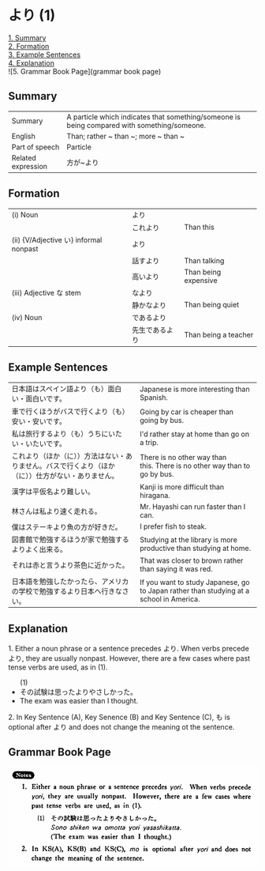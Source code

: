 # より (1)

[1. Summary](#summary)<br>
[2. Formation](#formation)<br>
[3. Example Sentences](#example-sentences)<br>
[4. Explanation](#explanation)<br>
![5. Grammar Book Page](grammar book page)<br>


## Summary

<table><tr>   <td>Summary</td>   <td>A particle which indicates that something/someone is being compared with something/someone.</td></tr><tr>   <td>English</td>   <td>Than; rather ~ than ~; more ~ than ~</td></tr><tr>   <td>Part of speech</td>   <td>Particle</td></tr><tr>   <td>Related expression</td>   <td>方が~より</td></tr></table>

## Formation

<table class="table"> <tbody><tr class="tr head"> <td class="td"><span class="numbers">(i)</span> <span> <span class="bold">Noun</span></span></td> <td class="td"><span class="concept">より</span> </td> <td class="td"><span>&nbsp;</span></td> </tr> <tr class="tr"> <td class="td"><span>&nbsp;</span></td> <td class="td"><span>これ<span class="concept">より</span></span> </td> <td class="td"><span>Than    this</span></td> </tr> <tr class="tr head"> <td class="td"><span class="numbers">(ii)</span> <span> <span class="bold">{V/Adjective い}    informal nonpast</span></span></td> <td class="td"><span class="concept">より</span> </td> <td class="td"><span>&nbsp;</span></td> </tr> <tr class="tr"> <td class="td"><span>&nbsp;</span></td> <td class="td"><span>話す<span class="concept">より</span></span> </td> <td class="td"><span>Than    talking</span></td> </tr> <tr class="tr"> <td class="td"><span>&nbsp;</span></td> <td class="td"><span>高い<span class="concept">より</span></span> </td> <td class="td"><span>Than    being expensive</span></td> </tr> <tr class="tr head"> <td class="td"><span class="numbers">(iii)</span> <span> <span class="bold">Adjective な stem</span></span></td> <td class="td"><span class="concept">なより</span> </td> <td class="td"><span>&nbsp;</span></td> </tr> <tr class="tr"> <td class="td"><span>&nbsp;</span></td> <td class="td"><span>静か<span class="concept">なより</span></span> </td> <td class="td"><span>Than    being quiet</span></td> </tr> <tr class="tr head"> <td class="td"><span class="numbers">(iv)</span> <span> <span class="bold">Noun</span></span></td> <td class="td"><span class="concept">であるより</span> </td> <td class="td"><span>&nbsp;</span></td> </tr> <tr class="tr"> <td class="td"><span>&nbsp;</span></td> <td class="td"><span>先生<span class="concept">であるより</span></span> </td> <td class="td"><span>Than    being a teacher</span></td> </tr></tbody></table>

## Example Sentences

<table><tr>   <td>日本語はスペイン語より（も）面白い・面白いです。</td>   <td>Japanese is more interesting than Spanish.</td></tr><tr>   <td>車で行くほうがバスで行くより（も）安い・安いです。</td>   <td>Going by car is cheaper than going by bus.</td></tr><tr>   <td>私は旅行するより（も）うちにいたい・いたいです。</td>   <td>I'd rather stay at home than go on a trip.</td></tr><tr>   <td>これより（ほか（に））方法はない・ありません。バスで行くより（ほか（に））仕方がない・ありません。</td>   <td>There is no other way than this. There is no other way than to go by bus.</td></tr><tr>   <td>漢字は平仮名より難しい。</td>   <td>Kanji is more difficult than hiragana.</td></tr><tr>   <td>林さんは私より速く走れる。</td>   <td>Mr. Hayashi can run faster than I can.</td></tr><tr>   <td>僕はステーキより魚の方が好きだ。</td>   <td>I prefer fish to steak.</td></tr><tr>   <td>図書館で勉強するほうが家で勉強するよりよく出来る。</td>   <td>Studying at the library is more productive than studying at home.</td></tr><tr>   <td>それは赤と言うより茶色に近かった。</td>   <td>That was closer to brown rather than saying it was red.</td></tr><tr>   <td>日本語を勉強したかったら、アメリカの学校で勉強するより日本へ行きなさい。</td>   <td>If you want to study Japanese, go to Japan rather than studying at a school in America.</td></tr></table>

## Explanation

<p>1. Either a noun phrase or a sentence precedes <span class="cloze">より</span>. When verbs precede <span class="cloze">より</span>, they are usually nonpast. However, there are a few cases where past tense verbs are used, as in (1).</p>  <ul>(1) <li>その試験は思った<span class="cloze">より</span>やさしかった。</li> <li>The exam was easier than I thought.</li> </ul>  <p>2. In Key Sentence (A), Key Senence (B) and Key Sentence (C), も is optional after <span class="cloze">より</span> and does not change the meaning ot the sentence.</p>

## Grammar Book Page

![](../img/Basicより.png)

